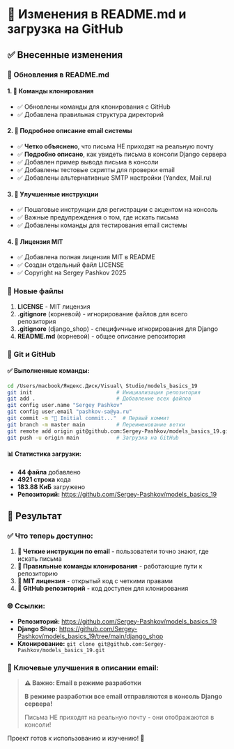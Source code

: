 # 📧 Изменения в README.md и загрузка на GitHub

## ✅ Внесенные изменения

### 📖 Обновления в README.md

#### 1. 🔧 Команды клонирования
- ✅ Обновлены команды для клонирования с GitHub
- ✅ Добавлена правильная структура директорий

#### 2. 📧 Подробное описание email системы
- ✅ **Четко объяснено**, что письма НЕ приходят на реальную почту
- ✅ **Подробно описано**, как увидеть письма в консоли Django сервера
- ✅ Добавлен пример вывода письма в консоли
- ✅ Добавлены тестовые скрипты для проверки email
- ✅ Добавлены альтернативные SMTP настройки (Yandex, Mail.ru)

#### 3. 🎯 Улучшенные инструкции
- ✅ Пошаговые инструкции для регистрации с акцентом на консоль
- ✅ Важные предупреждения о том, где искать письма
- ✅ Добавлены команды для тестирования email системы

#### 4. 📄 Лицензия MIT
- ✅ Добавлена полная лицензия MIT в README
- ✅ Создан отдельный файл LICENSE
- ✅ Copyright на Sergey Pashkov 2025

### 📁 Новые файлы

1. **LICENSE** - MIT лицензия
2. **.gitignore** (корневой) - игнорирование файлов для всего репозитория  
3. **.gitignore** (django_shop) - специфичные игнорирования для Django
4. **README.md** (корневой) - общее описание репозитория

### 🔄 Git и GitHub

#### ✅ Выполненные команды:
```bash
cd /Users/macbook/Яндекс.Диск/Visual\ Studio/models_basics_19
git init                           # Инициализация репозитория
git add .                          # Добавление всех файлов
git config user.name "Sergey Pashkov"
git config user.email "pashkov-sa@ya.ru"
git commit -m "🎉 Initial commit..."  # Первый коммит
git branch -m master main          # Переименование ветки
git remote add origin git@github.com:Sergey-Pashkov/models_basics_19.git
git push -u origin main            # Загрузка на GitHub
```

#### 📊 Статистика загрузки:
- **44 файла** добавлено
- **4921 строка** кода
- **183.88 КиБ** загружено
- **Репозиторий:** https://github.com/Sergey-Pashkov/models_basics_19

## 🎯 Результат

### ✅ Что теперь доступно:

1. **📧 Четкие инструкции по email** - пользователи точно знают, где искать письма
2. **🚀 Правильные команды клонирования** - работающие пути к репозиторию  
3. **📄 MIT лицензия** - открытый код с четкими правами
4. **🔗 GitHub репозиторий** - код доступен для клонирования

### 🌐 Ссылки:
- **Репозиторий:** https://github.com/Sergey-Pashkov/models_basics_19
- **Django Shop:** https://github.com/Sergey-Pashkov/models_basics_19/tree/main/django_shop
- **Клонирование:** `git clone git@github.com:Sergey-Pashkov/models_basics_19.git`

### 📧 Ключевые улучшения в описании email:

> **⚠️ Важно: Email в режиме разработки**
> 
> **В режиме разработки все email отправляются в консоль Django сервера!**
> 
> Письма НЕ приходят на реальную почту - они отображаются в консоли!

Проект готов к использованию и изучению! 🚀
